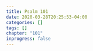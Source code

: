 ```yaml
---
title: Psalm 101
date: 2020-03-28T20:25:53-04:00
categories: []
tags: []
chapter: "101"
inprogress: false
---
```


